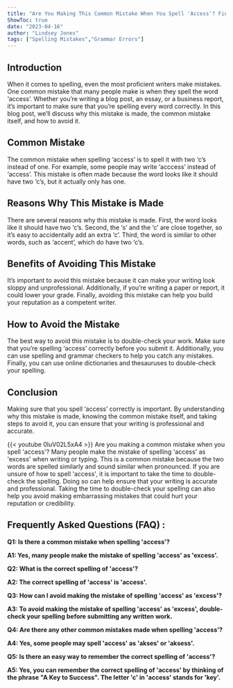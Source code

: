 ```yaml
---
title: "Are You Making This Common Mistake When You Spell 'Access'? Find Out Now!"
ShowToc: true 
date: "2023-04-16"
author: "Lindsey Jones" 
tags: ["Spelling Mistakes","Grammar Errors"]
---
```

## Introduction
When it comes to spelling, even the most proficient writers make mistakes. One common mistake that many people make is when they spell the word ‘access’. Whether you’re writing a blog post, an essay, or a business report, it’s important to make sure that you’re spelling every word correctly. In this blog post, we’ll discuss why this mistake is made, the common mistake itself, and how to avoid it.

## Common Mistake
The common mistake when spelling ‘access’ is to spell it with two ‘c’s instead of one. For example, some people may write ‘acccess’ instead of ‘access’. This mistake is often made because the word looks like it should have two ‘c’s, but it actually only has one.

## Reasons Why This Mistake is Made
There are several reasons why this mistake is made. First, the word looks like it should have two ‘c’s. Second, the ‘s’ and the ‘c’ are close together, so it’s easy to accidentally add an extra ‘c’. Third, the word is similar to other words, such as ‘accent’, which do have two ‘c’s.

## Benefits of Avoiding This Mistake
It’s important to avoid this mistake because it can make your writing look sloppy and unprofessional. Additionally, if you’re writing a paper or report, it could lower your grade. Finally, avoiding this mistake can help you build your reputation as a competent writer.

## How to Avoid the Mistake
The best way to avoid this mistake is to double-check your work. Make sure that you’re spelling ‘access’ correctly before you submit it. Additionally, you can use spelling and grammar checkers to help you catch any mistakes. Finally, you can use online dictionaries and thesauruses to double-check your spelling.

## Conclusion
Making sure that you spell ‘access’ correctly is important. By understanding why this mistake is made, knowing the common mistake itself, and taking steps to avoid it, you can ensure that your writing is professional and accurate.

{{< youtube 0luV02L5xA4 >}} 
Are you making a common mistake when you spell 'access'? Many people make the mistake of spelling 'access' as 'excess' when writing or typing. This is a common mistake because the two words are spelled similarly and sound similar when pronounced. If you are unsure of how to spell 'access', it is important to take the time to double-check the spelling. Doing so can help ensure that your writing is accurate and professional. Taking the time to double-check your spelling can also help you avoid making embarrassing mistakes that could hurt your reputation or credibility.

## Frequently Asked Questions (FAQ) :
**Q1: Is there a common mistake when spelling 'access'?**

**A1: Yes, many people make the mistake of spelling 'access' as 'excess'.**

**Q2: What is the correct spelling of 'access'?**

**A2: The correct spelling of 'access' is 'access'.**

**Q3: How can I avoid making the mistake of spelling 'access' as 'excess'?**

**A3: To avoid making the mistake of spelling 'access' as 'excess', double-check your spelling before submitting any written work.**

**Q4: Are there any other common mistakes made when spelling 'access'?**

**A4: Yes, some people may spell 'access' as 'akses' or 'aksess'.**

**Q5: Is there an easy way to remember the correct spelling of 'access'?**

**A5: Yes, you can remember the correct spelling of 'access' by thinking of the phrase "A Key to Success". The letter 'c' in 'access' stands for 'key'.**





